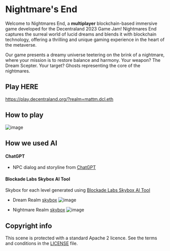 # Nightmare's End

Welcome to Nightmares End, a **multiplayer** blockchain-based immersive game developed for the Decentraland 2023 Game Jam! Nightmares End captures the surreal world of lucid dreams and blends it with blockchain technology, offering a thrilling and unique gaming experience in the heart of the metaverse.

Our game presents a dreamy universe teetering on the brink of a nightmare, where your mission is to restore balance and harmony. Your weapon? The Dream Scepter. Your target? Ghosts representing the core of the nightmares.

## Play HERE

https://play.decentraland.org/?realm=mattm.dcl.eth

## How to play

![image](https://github.com/mattimus5460/dcl-game-jam-2023/assets/12411825/c0196f34-ec9e-40cd-a9a8-e20232ebc362)


## How we used AI

#### ChatGPT

- NPC dialog and storyline from [ChatGPT](https://chat.openai.com/)

#### Blockade Labs Skybox AI Tool

Skybox for each level generated using [Blockade Labs Skybox AI Tool](https://skybox.blockadelabs.com/)

- Dream Realm [skybox]([https://skybox.blockadelabs.com/c969b36096aa7556ec4c58293257422e](https://skybox.blockadelabs.com/c2b62fcce0d6243c03dc9802f9310669))
  ![image](https://github.com/mattimus5460/dcl-game-jam-2023/assets/12411825/77786872-e8ef-4283-a99f-14339424d648)


- Nightmare Realm [skybox]([https://skybox.blockadelabs.com/c969b36096aa7556ec4c58293257422e](https://skybox.blockadelabs.com/c2b62fcce0d6243c03dc9802f9310669))
  ![image](https://github.com/mattimus5460/dcl-game-jam-2023/assets/12411825/d35522c2-6084-413b-b144-5a386bbfcfcf)



## Copyright info

This scene is protected with a standard Apache 2 licence. See the terms and conditions in the [LICENSE](/LICENSE) file.
